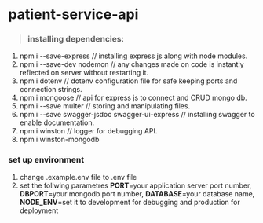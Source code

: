 # patient-service-api

> ### installing dependencies:

 1. npm i --save-express // installing express js along with node modules.
 2. npm i --save-dev nodemon // any changes made on code is instantly reflected on server without restarting it.
 3. npm i dotenv // dotenv configuration file for safe keeping ports and connection strings.
 4. npm i mongoose // api for express js to connect and CRUD mongo db.
 5. npm i --save multer // storing and manipulating files.
 6. npm i --save swagger-jsdoc swagger-ui-express // installing swagger to enable documentation.
 7. npm i winston // logger for debugging API.
 8. npm i winston-mongodb

 ### set up environment

 1. change .example.env file to .env file
 2. set the follwing parametres **PORT**=your application server port number, **DBPORT**=your mongodb port number, **DATABASE**=your database name, **NODE_ENV**=set it to development for debugging and production for deployment


 


